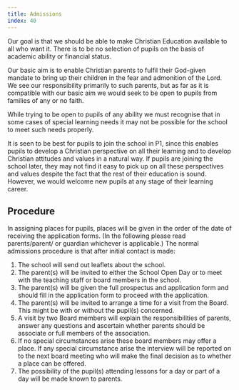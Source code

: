 ```yaml
---
title: Admissions
index: 40
---
```


Our goal is that we should be able to make Christian Education available to all who want it. There is to be no selection of pupils on the basis of academic ability or financial status.

Our basic aim is to enable Christian parents to fulfil their God-given mandate to bring up their children in the fear and admonition of the Lord. We see our responsibility primarily to such parents, but as far as it is compatible with our basic aim we would seek to be open to pupils from families of any or no faith.

While trying to be open to pupils of any ability we must recognise that in some cases of special learning needs it may not be possible for the school to meet such needs properly.

It is seen to be best for pupils to join the school in P1, since this enables pupils to develop a Christian perspective on all their learning and to develop Christian attitudes and values in a natural way. If pupils are joining the school later, they may not find it easy to pick up on all these perspectives and values despite the fact that the rest of their education is sound.  However, we would welcome new pupils at any stage of their learning career.

## Procedure

In assigning places for pupils, places will be given in the order of the date of receiving the application forms. (In the following please read parents/parent/ or guardian whichever is applicable.) The normal admissions procedure is that after initial contact is made:

1) The school will send out leaflets about the school.
2) The parent(s) will be invited to either the School Open Day or to meet with the teaching staff or board members in the school.
3) The parent(s) will be given the full prospectus and application form and should fill in the application form to proceed with the application.
4) The parent(s) will be invited to arrange a time for a visit from the Board. This might be with or without the pupil(s) concerned.
5) A visit by two Board members will explain the responsibilities of parents, answer any questions and ascertain whether parents should be associate or full members of the association.
6) If no special circumstances arise these board members may offer a place. If any special circumstance arise the interview will be reported on to the next board meeting who will make the final decision as to whether a place can be offered.
7) The possibility of the pupil(s) attending lessons for a day or part of a day will be made known to parents.
